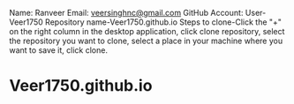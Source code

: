 Name: Ranveer   Email: veersinghnc@gmail.com
GitHub Account: User-Veer1750
Repository name-Veer1750.github.io
Steps to clone-Click the "+" on the right column in the desktop application, click clone repository, select the repository you want to clone, select a place in your machine where you want to save it, click clone.
# Veer1750.github.io